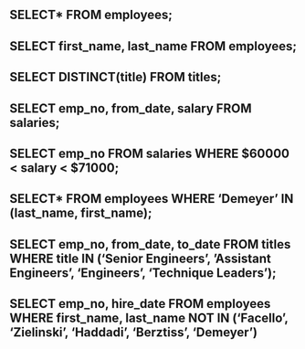 SELECT*
FROM employees;
----------------------------------------------------------------------------------------------
SELECT first_name, last_name
FROM employees;
----------------------------------------------------------------------------------------------
SELECT DISTINCT(title)
FROM titles;
----------------------------------------------------------------------------------------------
SELECT emp_no, from_date, salary
FROM salaries;
----------------------------------------------------------------------------------------------
SELECT emp_no
FROM salaries
WHERE $60000 < salary < $71000;
----------------------------------------------------------------------------------------------
SELECT*
FROM employees
WHERE ‘Demeyer’ IN (last_name, first_name);
----------------------------------------------------------------------------------------------
SELECT emp_no, from_date, to_date
FROM titles
WHERE title IN (‘Senior Engineers’, ’Assistant Engineers’, ‘Engineers’, ‘Technique Leaders’);
----------------------------------------------------------------------------------------------
SELECT emp_no, hire_date
FROM employees
WHERE first_name, last_name NOT IN (‘Facello’, ‘Zielinski’, ‘Haddadi’, ‘Berztiss’, ‘Demeyer’)
----------------------------------------------------------------------------------------------
